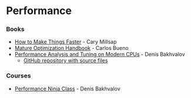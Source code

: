 # Performance

### Books

* [How to Make Things Faster](https://method-r.com/books/faster/) - Cary Millsap
* [Mature Optimization Handbook](https://carlos.bueno.org/optimization/mature-optimization.pdf) - Carlos Bueno
* [Performance Analysis and Tuning on Modern CPUs](https://book.easyperf.net/perf\_book) - Denis Bakhvalov
  * [GitHub repository with source files](https://github.com/dendibakh/perf-book)

### Courses

* [Performance Ninja Class](https://products.easyperf.net/perf-ninja) - Denis Bakhvalov
